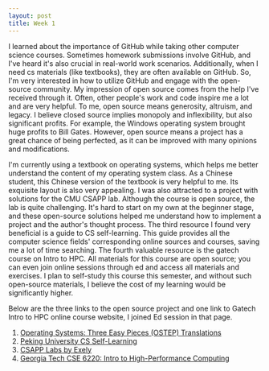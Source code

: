 ```yaml
---
layout: post
title: Week 1
---
```



I learned about the importance of GitHub while taking other computer science courses. Sometimes homework submissions involve GitHub, and I've heard it's also crucial in real-world work scenarios. Additionally, when I need cs materials (like textbooks), they are often available on GitHub. So, I'm very interested in how to utilize GitHub and engage with the open-source community. My impression of open source comes from the help I've received through it. Often, other people's work and code inspire me a lot and are very helpful. To me, open source means generosity, altruism, and legacy. I believe closed source implies monopoly and inflexibility, but also significant profits. For example, the Windows operating system brought huge profits to Bill Gates. However, open source means a project has a great chance of being perfected, as it can be improved with many opinions and modifications.

I'm currently using a textbook on operating systems, which helps me better understand the content of my operating system class. As a Chinese student, this Chinese version of the textbook is very helpful to me. Its exquisite layout is also very appealing. I was also attracted to a project with solutions for the CMU CSAPP lab. Although the course is open source, the lab is quite challenging. It's hard to start on my own at the beginner stage, and these open-source solutions helped me understand how to implement a project and the author's thought process. The third resource I found very beneficial is a guide to CS self-learning. This guide provides all the computer science fields' corresponding online sources and courses, saving me a lot of time searching. The fourth valuable resource is the gatech course on Intro to HPC. All materials for this course are open source; you can even join online sessions through ed and access all materials and exercises. I plan to self-study this course this semester, and without such open-source materials, I believe the cost of my learning would be significantly higher.

Below are the three links to the open source project and one link to Gatech Intro to HPC online course website, I joined Ed session in that page.

1. [Operating Systems: Three Easy Pieces (OSTEP) Translations](https://github.com/remzi-arpacidusseau/ostep-translations)
2. [Peking University CS Self-Learning](https://github.com/PKUFlyingPig/cs-self-learning)
3. [CSAPP Labs by Exely](https://github.com/Exely/CSAPP-Labs)
4. [Georgia Tech CSE 6220: Intro to High-Performance Computing](https://omscs.gatech.edu/cse-6220-intro-hpc)

